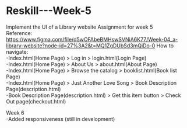 # Reskill---Week-5

Implement the UI of a Library website Assignment for week 5  
Reference: https://www.figma.com/file/d5wOFAbeBMHswSVNiA6K77/Week-04_a-library-website?node-id=27%3A2&t=MQ1ZgDUbSd3mQiDo-0
How to navigate:  
-Index.html(Home Page) > Log in > login.html(Login Page)  
-Index.html(Home Page) > About Us > about.html(About Page)  
-Index.html(Home Page) > Browse the catalog > booklist.html(Book list Page)  
-Index.html(Home Page) > Just Another Love Song > Book Description Page(description.html)  
-Book Description Page(description.html) > Get this item button > Check Out page(checkout.html)

Week 6  
-Added responsiveness (still in development)
